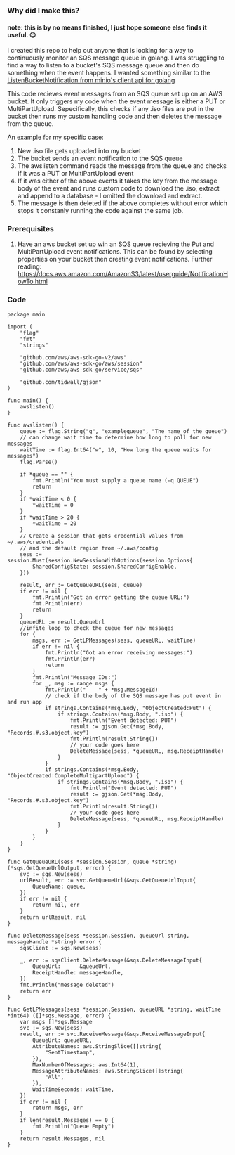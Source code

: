 ### Why did I make this?

#### note: this is by no means finished, I just hope someone else finds it useful. 😊

I created this repo to help out anyone that is looking for a way to continuously monitor an SQS message queue in golang.
I was struggling to find a way to listen to a bucket's SQS message queue and then do something when the event happens. I wanted
something similar to the [ListenBucketNotification from minio's client api for golang](https://docs.min.io/docs/golang-client-api-reference.html#ListenBucketNotification)

This code recieves event messages from an SQS queue set up on an AWS bucket. It only triggers my code when the event message is either a PUT or MultiPartUpload. Sepecifically, this checks if any .iso files are put in the bucket then runs my custom handling code and then deletes the message from the queue.

An example for my specific case:

1. New .iso file gets uploaded into my bucket
2. The bucket sends an event notification to the SQS queue
3. The awslisten command reads the message from the queue and checks if it was a PUT or MultiPartUpload event
4. If it was either of the above events it takes the key from the message body of the event and runs custom code to download the .iso, extract and append to a database - I omitted the download and extract.
5. The message is then deleted if the above completes without error which stops it constanly running the code against the same job.

### Prerequisites 

1. Have an aws bucket set up win an SQS queue recieving the Put and MultiPartUpload event notifications. This can be found by selecting properties on your bucket
then creating event notifications. Further reading: https://docs.aws.amazon.com/AmazonS3/latest/userguide/NotificationHowTo.html

### Code

```golang
package main

import (
	"flag"
	"fmt"
	"strings"

	"github.com/aws/aws-sdk-go-v2/aws"
	"github.com/aws/aws-sdk-go/aws/session"
	"github.com/aws/aws-sdk-go/service/sqs"

	"github.com/tidwall/gjson"
)

func main() {
	awslisten()
}

func awslisten() {
	queue := flag.String("q", "examplequeue", "The name of the queue")
	// can change wait time to determine how long to poll for new messages
	waitTime := flag.Int64("w", 10, "How long the queue waits for messages")
	flag.Parse()

	if *queue == "" {
		fmt.Println("You must supply a queue name (-q QUEUE")
		return
	}
	if *waitTime < 0 {
		*waitTime = 0
	}
	if *waitTime > 20 {
		*waitTime = 20
	}
	// Create a session that gets credential values from ~/.aws/credentials
	// and the default region from ~/.aws/config
	sess := session.Must(session.NewSessionWithOptions(session.Options{
		SharedConfigState: session.SharedConfigEnable,
	}))

	result, err := GetQueueURL(sess, queue)
	if err != nil {
		fmt.Println("Got an error getting the queue URL:")
		fmt.Println(err)
		return
	}
	queueURL := result.QueueUrl
	//infite loop to check the queue for new messages
	for {
		msgs, err := GetLPMessages(sess, queueURL, waitTime)
		if err != nil {
			fmt.Println("Got an error receiving messages:")
			fmt.Println(err)
			return
		}
		fmt.Println("Message IDs:")
		for _, msg := range msgs {
			fmt.Println("    " + *msg.MessageId)
			// check if the body of the SQS message has put event in and run app
			if strings.Contains(*msg.Body, "ObjectCreated:Put") {
				if strings.Contains(*msg.Body, ".iso") {
					fmt.Println("Event detected: PUT")
					result := gjson.Get(*msg.Body, "Records.#.s3.object.key")
					fmt.Println(result.String())
					// your code goes here
					DeleteMessage(sess, *queueURL, msg.ReceiptHandle)
				}
			}
			if strings.Contains(*msg.Body, "ObjectCreated:CompleteMultipartUpload") {
				if strings.Contains(*msg.Body, ".iso") {
					fmt.Println("Event detected: PUT")
					result := gjson.Get(*msg.Body, "Records.#.s3.object.key")
					fmt.Println(result.String())
					// your code goes here
					DeleteMessage(sess, *queueURL, msg.ReceiptHandle)
				}
			}
		}
	}
}

func GetQueueURL(sess *session.Session, queue *string) (*sqs.GetQueueUrlOutput, error) {
	svc := sqs.New(sess)
	urlResult, err := svc.GetQueueUrl(&sqs.GetQueueUrlInput{
		QueueName: queue,
	})
	if err != nil {
		return nil, err
	}
	return urlResult, nil
}

func DeleteMessage(sess *session.Session, queueUrl string, messageHandle *string) error {
	sqsClient := sqs.New(sess)

	_, err := sqsClient.DeleteMessage(&sqs.DeleteMessageInput{
		QueueUrl:      &queueUrl,
		ReceiptHandle: messageHandle,
	})
	fmt.Println("message deleted")
	return err
}

func GetLPMessages(sess *session.Session, queueURL *string, waitTime *int64) ([]*sqs.Message, error) {
	var msgs []*sqs.Message
	svc := sqs.New(sess)
	result, err := svc.ReceiveMessage(&sqs.ReceiveMessageInput{
		QueueUrl: queueURL,
		AttributeNames: aws.StringSlice([]string{
			"SentTimestamp",
		}),
		MaxNumberOfMessages: aws.Int64(1),
		MessageAttributeNames: aws.StringSlice([]string{
			"All",
		}),
		WaitTimeSeconds: waitTime,
	})
	if err != nil {
		return msgs, err
	}
	if len(result.Messages) == 0 {
		fmt.Println("Queue Empty")
	}
	return result.Messages, nil
}


```



